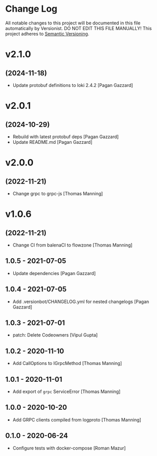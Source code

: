 # Change Log

All notable changes to this project will be documented in this file
automatically by Versionist. DO NOT EDIT THIS FILE MANUALLY!
This project adheres to [Semantic Versioning](http://semver.org/).

# v2.1.0
## (2024-11-18)

* Update protobuf definitions to loki 2.4.2 [Pagan Gazzard]

# v2.0.1
## (2024-10-29)

* Rebuild with latest protobuf deps [Pagan Gazzard]
* Update README.md [Pagan Gazzard]

# v2.0.0
## (2022-11-21)

* Change grpc to grpc-js [Thomas Manning]

# v1.0.6
## (2022-11-21)

* Change CI from balenaCI to flowzone [Thomas Manning]

## 1.0.5 - 2021-07-05

* Update dependencies [Pagan Gazzard]

## 1.0.4 - 2021-07-05

* Add .versionbot/CHANGELOG.yml for nested changelogs [Pagan Gazzard]

## 1.0.3 - 2021-07-01

* patch: Delete Codeowners [Vipul Gupta]

## 1.0.2 - 2020-11-10

* Add CallOptions to IGrpcMethod [Thomas Manning]

## 1.0.1 - 2020-11-01

* Add export of `grpc` ServiceError [Thomas Manning]

## 1.0.0 - 2020-10-20

* Add GRPC clients compiled from logproto [Thomas Manning]

## 0.1.0 - 2020-06-24

* Configure tests with docker-compose [Roman Mazur]
